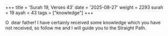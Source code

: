 +++
title = 'Surah 19, Verses 43'
date = '2025-08-27'
weight = 2293
surah = 19
ayah = 43
tags = ["knowledge"]
+++

O  dear father! I have certainly received some knowledge which you have not received, so follow me and I will guide you to the Straight Path.